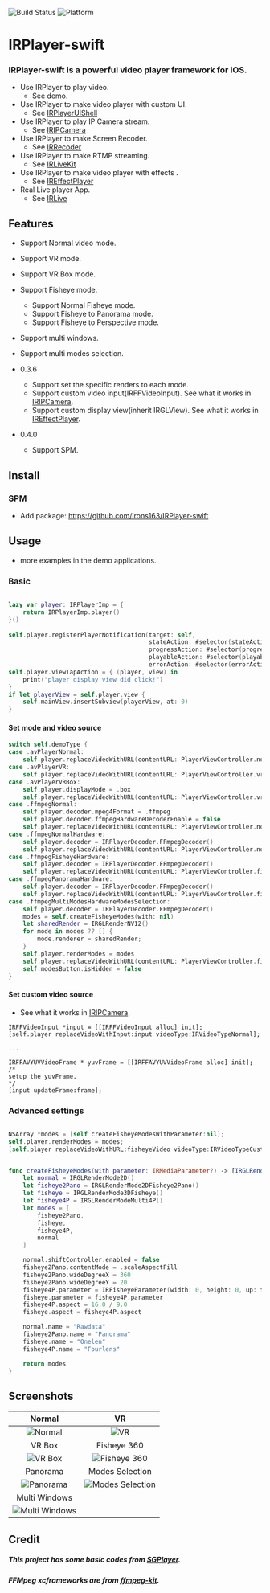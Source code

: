 ![Build Status](https://img.shields.io/badge/build-%20passing%20-brightgreen.svg)
![Platform](https://img.shields.io/badge/Platform-%20iOS%20-blue.svg)

# IRPlayer-swift

### IRPlayer-swift is a powerful video player framework for iOS.

- Use IRPlayer to play video.
    - See demo.
- Use IRPlayer to make video player with custom UI.
    - See [IRPlayerUIShell](https://github.com/irons163/IRPlayerUIShell)
- Use IRPlayer to play IP Camera stream.
    - See [IRIPCamera](https://github.com/irons163/IRIPCamera)
- Use IRPlayer to make Screen Recoder.
    - See [IRRecoder](https://github.com/irons163/IRRecoder)
- Use IRPlayer to make RTMP streaming.
    - See [IRLiveKit](https://github.com/irons163/IRLiveKit)
- Use IRPlayer to make video player with effects .
    - See [IREffectPlayer](https://github.com/irons163/IREffectPlayer)
- Real Live player App.
    - See [IRLive](https://github.com/irons163/IRLive)

## Features

- Support Normal video mode.
- Support VR mode.
- Support VR Box mode.
- Support Fisheye mode.
    - Support Normal Fisheye mode.
    - Support Fisheye to Panorama mode.
    - Support Fisheye to Perspective mode.
- Support multi windows.
- Support multi modes selection.

- 0.3.6
    - Support set the specific renders to each mode.
    - Support custom video input(IRFFVideoInput). See what it works in [IRIPCamera](https://github.com/irons163/IRIPCamera).
    - Support custom display view(inherit IRGLView). See what it works in [IREffectPlayer](https://github.com/irons163/IREffectPlayer).
- 0.4.0
    -  Support SPM.

## Install
### SPM
- Add package: https://github.com/irons163/IRPlayer-swift

## Usage

- more examples in the demo applications.

### Basic

```swift

lazy var player: IRPlayerImp = {
    return IRPlayerImp.player()
}()
    
self.player.registerPlayerNotification(target: self,
                                       stateAction: #selector(stateAction(_:)),
                                       progressAction: #selector(progressAction(_:)),
                                       playableAction: #selector(playableAction(_:)),
                                       errorAction: #selector(errorAction(_:)))
self.player.viewTapAction = { (player, view) in
    print("player display view did click!")
}
if let playerView = self.player.view {
    self.mainView.insertSubview(playerView, at: 0)
}

```

#### Set mode and video source

```swift
switch self.demoType {
case .avPlayerNormal:
    self.player.replaceVideoWithURL(contentURL: PlayerViewController.normalVideo as NSURL)
case .avPlayerVR:
    self.player.replaceVideoWithURL(contentURL: PlayerViewController.vrVideo as NSURL)
case .avPlayerVRBox:
    self.player.displayMode = .box
    self.player.replaceVideoWithURL(contentURL: PlayerViewController.vrVideo as NSURL)
case .ffmpegNormal:
    self.player.decoder.mpeg4Format = .ffmpeg
    self.player.decoder.ffmpegHardwareDecoderEnable = false
    self.player.replaceVideoWithURL(contentURL: PlayerViewController.normalVideo as NSURL)
case .ffmpegNormalHardware:
    self.player.decoder = IRPlayerDecoder.FFmpegDecoder()
    self.player.replaceVideoWithURL(contentURL: PlayerViewController.normalVideo as NSURL)
case .ffmpegFisheyeHardware:
    self.player.decoder = IRPlayerDecoder.FFmpegDecoder()
    self.player.replaceVideoWithURL(contentURL: PlayerViewController.fisheyeVideo as NSURL)
case .ffmpegPanoramaHardware:
    self.player.decoder = IRPlayerDecoder.FFmpegDecoder()
    self.player.replaceVideoWithURL(contentURL: PlayerViewController.fisheyeVideo as NSURL)
case .ffmpegMultiModesHardwareModesSelection:
    self.player.decoder = IRPlayerDecoder.FFmpegDecoder()
    modes = self.createFisheyeModes(with: nil)
    let sharedRender = IRGLRenderNV12()
    for mode in modes ?? [] {
        mode.renderer = sharedRender;
    }
    self.player.renderModes = modes
    self.player.replaceVideoWithURL(contentURL: PlayerViewController.fisheyeVideo as NSURL)
    self.modesButton.isHidden = false
}

```

#### Set custom video source

- See what it works in [IRIPCamera](https://github.com/irons163/IRIPCamera).

``` obj-c
IRFFVideoInput *input = [[IRFFVideoInput alloc] init];
[self.player replaceVideoWithInput:input videoType:IRVideoTypeNormal];

...

IRFFAVYUVVideoFrame * yuvFrame = [[IRFFAVYUVVideoFrame alloc] init];
/*
setup the yuvFrame.
*/
[input updateFrame:frame];
```

### Advanced settings
```swift

NSArray *modes = [self createFisheyeModesWithParameter:nil];
self.player.renderModes = modes;
[self.player replaceVideoWithURL:fisheyeVideo videoType:IRVideoTypeCustom];


func createFisheyeModes(with parameter: IRMediaParameter?) -> [IRGLRenderMode] {
    let normal = IRGLRenderMode2D()
    let fisheye2Pano = IRGLRenderMode2DFisheye2Pano()
    let fisheye = IRGLRenderMode3DFisheye()
    let fisheye4P = IRGLRenderModeMulti4P()
    let modes = [
        fisheye2Pano,
        fisheye,
        fisheye4P,
        normal
    ]

    normal.shiftController.enabled = false
    fisheye2Pano.contentMode = .scaleAspectFill
    fisheye2Pano.wideDegreeX = 360
    fisheye2Pano.wideDegreeY = 20
    fisheye4P.parameter = IRFisheyeParameter(width: 0, height: 0, up: false, rx: 0, ry: 0, cx: 0, cy: 0, latmax: 80)
    fisheye.parameter = fisheye4P.parameter
    fisheye4P.aspect = 16.0 / 9.0
    fisheye.aspect = fisheye4P.aspect

    normal.name = "Rawdata"
    fisheye2Pano.name = "Panorama"
    fisheye.name = "Onelen"
    fisheye4P.name = "Fourlens"

    return modes
}

```

## Screenshots
| Normal | VR |
|:---:|:---:|
| ![Normal](./SPMDemo/ScreenShots/demo1.PNG)  |  ![VR](./SPMDemo/ScreenShots/demo2.PNG)  |
| VR Box| Fisheye 360 |
| ![VR Box](./SPMDemo/ScreenShots/demo3.PNG) | ![Fisheye 360](./SPMDemo/ScreenShots/demo4.PNG) |
| Panorama| Modes Selection |
| ![Panorama](./SPMDemo/ScreenShots/demo5.PNG) | ![Modes Selection](./SPMDemo/ScreenShots/demo6.PNG) |
| Multi Windows |  |
| ![Multi Windows](./SPMDemo/ScreenShots/demo7.PNG)|  |


## Credit
##### This project has some basic codes from [SGPlayer](https://github.com/libobjc/SGPlayer).
##### FFMpeg xcframeworks are from [ffmpeg-kit](https://github.com/arthenica/ffmpeg-kit).
